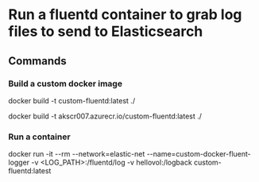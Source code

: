 # Run a fluentd container to grab log files to send to Elasticsearch

## Commands

### Build a custom docker image

docker build -t custom-fluentd:latest ./

docker build -t akscr007.azurecr.io/custom-fluentd:latest ./

### Run a container

docker run -it --rm --network=elastic-net --name=custom-docker-fluent-logger -v <LOG_PATH>:/fluentd/log -v hellovol:/logback custom-fluentd:latest


